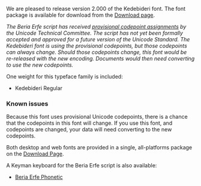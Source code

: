 
We are pleased to release version 2.000 of the Kedebideri font. The font package is available for download from the [Download page](https://software.sil.org/kedebideri/download/).

_The Beria Erfe script has received [provisional codepoint assignments](https://www.unicode.org/alloc/Pipeline.html) by the Unicode Technical Committee. The script has not yet been formally accepted and approved for a future version of the Unicode Standard. The Kedebideri font is using the provisional codepoints, but those codepoints can always change. Should those codepoints change, this font would be re-released with the new encoding. Documents would then need converting to use the new codepoints._

One weight for this typeface family is included:

- Kedebideri Regular

### Known issues

Because this font uses provisional Unicode codepoints, there is a chance that the codepoints in this font will change. If you use this font, and codepoints are changed, your data will need converting to the new codepoints.

Both desktop and web fonts are provided in a single, all-platforms package on the [Download Page](https://software.sil.org/kedebideri/download).

A Keyman keyboard for the Beria Erfe script is also available:

- [Beria Erfe Phonetic](https://keyman.com/keyboards/beria_erfe_phonetic)


